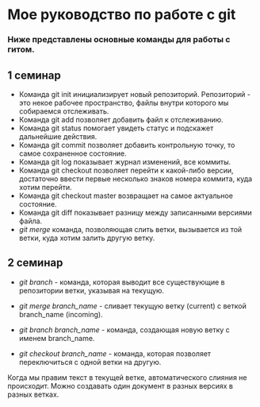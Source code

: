 #   Мое руководство по работе с git

### Ниже представлены основные команды для работы с гитом.

## 1 семинар

* Команда git init инициализирует новый репозиторий.
Репозиторий - это некое рабочее пространство, файлы внутри которого мы собираемся отслеживать.
* Команда git add позволяет добавить файл к отслеживанию.
* Команда git status помогает увидеть статус и подскажет дальнейшие действия.
* Команда git commit позволяет добавить контрольную точку, то самое сохраненное состояние.
* Команда git log показывает журнал изменений, все коммиты.
* Команда git checkout позволяет перейти к какой-либо версии, достаточно ввести первые несколько знаков номера коммита, куда хотим перейти.
* Команда git checkout master возвращает на самое актуальное состояние.
* Команда git diff показывает разницу между записанными версиями файла.
* *git merge* команда, позволяющая слить ветки, вызывается из той ветки, куда хотим залить другую ветку.

## 2 семинар

* *git branch* - команда, которая выводит все существующие в репозитории ветки, указывая на текущую.

* *git merge branch_name* - сливает текущую ветку (current) с веткой branch_name (incoming).

* *git branch branch_name* - команда, создающая новую ветку с именем branch_name.

* *git checkout branch_name* - команда, которая позволяет переключиться с одной ветки на другую.

Когда мы правим текст в текущей ветке, автоматического слияния не происходит. Можно создавать один документ в разных версиях в разных ветках.
